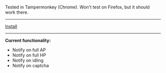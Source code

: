 Tested in Tampermonkey (Chrome). Won't test on Firefox, but it should work there.

-----

[Install](https://raw.githubusercontent.com/AlorelUserscripts/battered-shield-notifier/master/battered-shield-helper.user.js)

-----

**Current functionality:**

- Notify on full AP
- Notify on full HP
- Notify on idling
- Notify on captcha